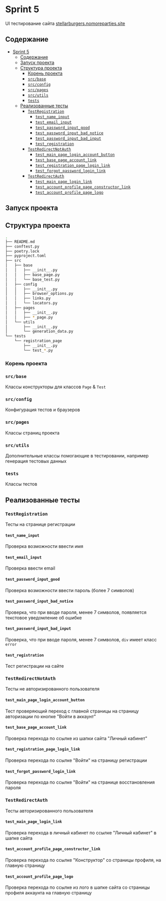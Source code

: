 # Sprint 5

UI тестирование сайта [stellarburgers.nomoreparties.site](https://stellarburgers.nomoreparties.site)

## Содержание

- [Sprint 5](#sprint-5)
  - [Содержание](#содержание)
  - [Запуск проекта](#запуск-проекта)
  - [Структура проекта](#структура-проекта)
    - [Корень проекта](#корень-проекта)
    - [`src/base`](#srcbase)
    - [`src/config`](#srcconfig)
    - [`src/pages`](#srcpages)
    - [`src/utils`](#srcutils)
    - [`tests`](#tests)
  - [Реализованные тесты](#реализованные-тесты)
    - [`TestRegistration`](#testregistration)
      - [`test_name_input`](#test_name_input)
      - [`test_email_input`](#test_email_input)
      - [`test_password_input_good`](#test_password_input_good)
      - [`test_password_input_bad_notice`](#test_password_input_bad_notice)
      - [`test_password_input_bad_input`](#test_password_input_bad_input)
      - [`test_registration`](#test_registration)
    - [`TestRedirectNotAuth`](#testredirectnotauth)
      - [`test_main_page_login_account_button`](#test_main_page_login_account_button)
      - [`test_base_page_account_link`](#test_base_page_account_link)
      - [`test_registration_page_login_link`](#test_registration_page_login_link)
      - [`test_forgot_password_login_link`](#test_forgot_password_login_link)
    - [`TestRedirectAuth`](#testredirectauth)
      - [`test_main_page_login_link`](#test_main_page_login_link)
      - [`test_account_profile_page_constructor_link`](#test_account_profile_page_constructor_link)
      - [`test_account_profile_page_logo`](#test_account_profile_page_logo)

## Запуск проекта

## Структура проекта

```bash
.
├── README.md
├── conftest.py
├── poetry.lock
├── pyproject.toml
├── src
│   ├── base
│   │   ├── __init__.py
│   │   ├── base_page.py
│   │   └── base_test.py
│   ├── config
│   │   ├── __init__.py
│   │   ├── browser_options.py
│   │   ├── links.py
│   │   └── locators.py
│   ├── pages
│   │   ├── __init__.py
│   │   ├── *_page.py
│   └── utils
│       ├── __init__.py
│       └── generation_data.py
└── tests
    └── registration_page
        ├── __init__.py
        └── test_*.py
```
### Корень проекта

### `src/base`

Классы конструкторы для классов `Page` & `Test`

### `src/config`

Конфигурация тестов и браузеров

### `src/pages`

Классы страниц проекта

### `src/utils`

Дополнительные классы помогающие в тестировании, например генерация тестовых данных

### `tests`

Классы тестов

## Реализованные тесты

### `TestRegistration`

Тесты на странице регистрации

#### `test_name_input`

Проверка возможности ввести имя

#### `test_email_input`

Проверка ввести email

#### `test_password_input_good`

Проверка возможности ввести пароль (более 7 символов)

#### `test_password_input_bad_notice`

Проверка, что при вводе пароля, менее 7 символов, появляется текстовое уведомление об ошибке

#### `test_password_input_bad_input`

Проверка, что при вводе пароля, менее 7 символов, `div` имеет класс `error`

#### `test_registration`

Тест регистрации на сайте

### `TestRedirectNotAuth`

Тесты не авторизированного пользователя

#### `test_main_page_login_account_button`

Тест проверяющий переход с главной страницы на страницу авторизации по кнопке "Войти в аккаунт"

#### `test_base_page_account_link`

Проверка перехода по ссылке из шапки сайта "Личный кабинет"

#### `test_registration_page_login_link`

Проверка перехода по ссылке "Войти" на страницу регистрации

#### `test_forgot_password_login_link`

Проверка перехода по ссылке "Войти" на странице восстановления пароля

### `TestRedirectAuth`

Тесты авторизированного пользователя

#### `test_main_page_login_link`

Проверка перехода в личный кабинет по ссылке "Личный кабинет" в шапке сайта

#### `test_account_profile_page_constructor_link`

Проверка перехода по ссылке "Конструктор" со страницы профиля, на главную страницу

#### `test_account_profile_page_logo`

Проверка перехода по ссылке из лого в шапке сайта со страницы профиля аккаунта на главную страницу